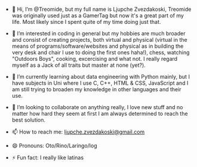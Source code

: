 - 👋 Hi, I’m @Treomide, but my full name is Ljupche Zvezdakoski, Treomide was originally used just as a
GamerTag but now it's a great part of my life. Most likely since I spent quite of my time doing just that.

-  👀 I’m interested in coding in general but my hobbies are much broader and consist of creating projects,
both virtual and physical (virtual in the means of programs/software/websites and physical as in building the very desk and chair I use to doing the first ones haha!),
chess, watching "Outdoors Boys", cooking, excercising and what not. I really regard myself as a Jack of all traits but master at none (yet?).

- 🌱 I’m currently learning about data engineering with Python mainly, but I have subjects in Uni where I use C, C++, HTML & CSS, JavaScript and I am still
trying to broaden my knowledge in other languages and their use.

- 💞️ I’m looking to collaborate on anything really, I love new stuff and no matter how hard they seem at first I am always determined to reach the best solution.
 
- 📫 How to reach me: ljupche.zvezdakoski@gmail.com

- 😄 Pronouns: Oto/Rino/Laringo/log
  
- ⚡ Fun fact: I really like latinas

<!---
Treomide/Treomide is a ✨ special ✨ repository because its `README.md` (this file) appears on your GitHub profile.
You can click the Preview link to take a look at your changes.
--->
